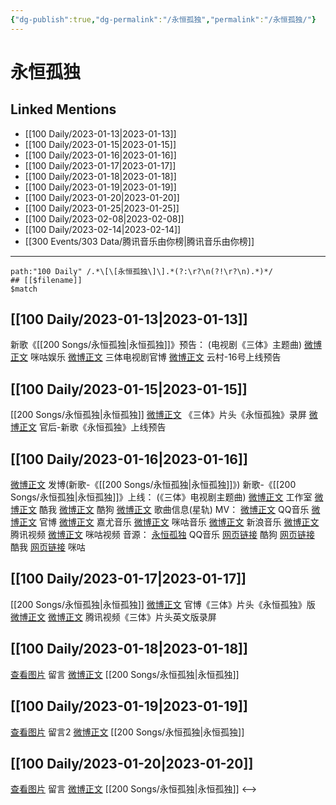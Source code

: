 ```yaml
---
{"dg-publish":true,"dg-permalink":"/永恒孤独","permalink":"/永恒孤独/"}
---
```


# 永恒孤独

## Linked Mentions
- [[100 Daily/2023-01-13\|2023-01-13]]
- [[100 Daily/2023-01-15\|2023-01-15]]
- [[100 Daily/2023-01-16\|2023-01-16]]
- [[100 Daily/2023-01-17\|2023-01-17]]
- [[100 Daily/2023-01-18\|2023-01-18]]
- [[100 Daily/2023-01-19\|2023-01-19]]
- [[100 Daily/2023-01-20\|2023-01-20]]
- [[100 Daily/2023-01-25\|2023-01-25]]
- [[100 Daily/2023-02-08\|2023-02-08]]
- [[100 Daily/2023-02-14\|2023-02-14]]
- [[300 Events/303 Data/腾讯音乐由你榜\|腾讯音乐由你榜]]


---

```expander
path:"100 Daily" /.*\[\[永恒孤独\]\].*(?:\r?\n(?!\r?\n).*)*/
## [[$filename]]
$match
```
## [[100 Daily/2023-01-13\|2023-01-13]]
新歌《[[200 Songs/永恒孤独\|永恒孤独]]》预告：
(电视剧《三体》主题曲)
[微博正文](https://m.weibo.cn/7441318559/4857423477086108) 咪咕娱乐
[微博正文](https://m.weibo.cn/7470196136/4857419022731206) 三体电视剧官博
[微博正文](https://m.weibo.cn/6509152617/4857583292125612) 云村-16号上线预告
## [[100 Daily/2023-01-15\|2023-01-15]]
[[200 Songs/永恒孤独\|永恒孤独]]
[微博正文](https://m.weibo.cn/5233410965/4858291030855581) 《三体》片头《永恒孤独》录屏
[微博正文](https://m.weibo.cn/5248300719/4858145946731965) 官后-新歌《永恒孤独》上线预告
## [[100 Daily/2023-01-16\|2023-01-16]]
[微博正文](https://m.weibo.cn/1736988591/4858476608100134) 发博(新歌-《[[200 Songs/永恒孤独\|永恒孤独]]》)
新歌-《[[200 Songs/永恒孤独\|永恒孤独]]》上线：
(《三体》电视剧主题曲)
[微博正文](https://m.weibo.cn/7478855230/4858325060294940) 工作室
[微博正文](https://m.weibo.cn/1738434147/4858324996592089) 酷我
[微博正文](https://m.weibo.cn/1665103091/4858326855451730) 酷狗
[微博正文](https://m.weibo.cn/6466290670/4858328025138699) 歌曲信息(星轨)
MV：
[微博正文](https://m.weibo.cn/2169129705/4858324983483638) QQ音乐
[微博正文](https://m.weibo.cn/7470196136/4858475978428732) 官博
[微博正文](https://m.weibo.cn/7290756392/4858475970041842) 嘉尤音乐
[微博正文](https://m.weibo.cn/1867028705/4858476561960699) 咪咕音乐
[微博正文](https://m.weibo.cn/1266269835/4858477249826440) 新浪音乐
[微博正文](https://m.weibo.cn/2591595652/4858487131605041) 腾讯视频
[微博正文](https://m.weibo.cn/1809436135/4858496519244483) 咪咕视频
音源：
[永恒孤独](https://weibo.cn/sinaurl?u=https%3A%2F%2Fi.y.qq.com%2Fv8%2Fplaysong.html%3Fsongid%3D391635740%26source%3Dyqq%26ADTAG%3Dhz_wb_sf%26channelId%3D10081987) QQ音乐
[网页链接](https://weibo.cn/sinaurl?u=https%3A%2F%2Ft3.kugou.com%2Fsong.html%3Fid%3D6QnhiadB7V3) 酷狗
[网页链接](https://weibo.cn/sinaurl?u=http%3A%2F%2Fm.kuwo.cn%2Fnewh5app%2Fplay_detail%2F258397557) 酷我
[网页链接](https://weibo.cn/sinaurl?u=http%3A%2F%2Fc.migu.cn%2F00g7xm%3Fifrom%3D1d0582bb0148c334cfc5bdea0805ddd4) 咪咕
## [[100 Daily/2023-01-17\|2023-01-17]]
[[200 Songs/永恒孤独\|永恒孤独]]
[微博正文](https://m.weibo.cn/7470196136/4858944071665392) 官博《三体》片头《永恒孤独》版
[微博正文](https://m.weibo.cn/5233410965/4859014150620254) [微博正文](https://m.weibo.cn/6466290670/4859031744685439) 腾讯视频《三体》片头英文版录屏
## [[100 Daily/2023-01-18\|2023-01-18]]
[查看图片](https://wx2.sinaimg.cn/large/0088n2Pggy1ha8671sv6sj30yi07a0t5.jpg) 留言 [微博正文](https://m.weibo.cn/1736988591/4858476608100134) [[200 Songs/永恒孤独\|永恒孤独]]
## [[100 Daily/2023-01-19\|2023-01-19]]
[查看图片](https://wx1.sinaimg.cn/large/0088n2Pggy1ha9dt6sr70j30u011d45q.jpg) 留言2 [微博正文](https://m.weibo.cn/1736988591/4858476608100134) [[200 Songs/永恒孤独\|永恒孤独]]
## [[100 Daily/2023-01-20\|2023-01-20]]
[查看图片](https://wx2.sinaimg.cn/large/6eb293b4gy1haai9itgitj20u014qdl0.jpg) 留言 [微博正文](https://m.weibo.cn/1736988591/4858476608100134) [[200 Songs/永恒孤独\|永恒孤独]]
<-->